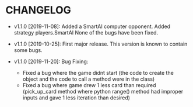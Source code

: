 # CHANGELOG

* v1.1.0 [2019-11-08]: Added a SmartAI computer opponent.
  Added strategy players.SmartAI
  None of the bugs have been fixed.

* v1.1.0 [2019-10-25]: First major release.
  This version is known to contain some bugs.
  
* v1.1.0 [2019-11-20]: Bug Fixing:
    * Fixed a bug where the game didnt start (the code to create the object and the code to call a method were in the class)
    * Fixed a bug where game drew 1 less card than required (pick_up_card method where python range() method had improper inputs and gave 1 less iteration than desired)
    

